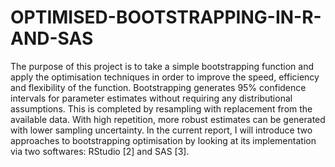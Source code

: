 # OPTIMISED-BOOTSTRAPPING-IN-R-AND-SAS
The purpose of this project is to take a simple bootstrapping function and apply the optimisation techniques in order to improve the speed, efficiency and flexibility of the function. 
Bootstrapping generates 95% confidence intervals for parameter estimates without requiring any distributional assumptions. 
This is completed by resampling with replacement from the available data. 
With high repetition, more robust estimates can be generated with lower sampling uncertainty. In the current report, I will introduce two approaches to bootstrapping optimisation by looking at its implementation via two softwares: RStudio [2] and SAS [3].
